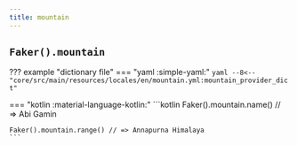 ```yaml
---
title: mountain
---
```


## `Faker().mountain`

??? example "dictionary file"
    === "yaml :simple-yaml:"
        ```yaml
        --8<-- "core/src/main/resources/locales/en/mountain.yml:mountain_provider_dict"
        ```

=== "kotlin :material-language-kotlin:"
    ```kotlin
    Faker().mountain.name() // => Abi Gamin

    Faker().mountain.range() // => Annapurna Himalaya
    ```
